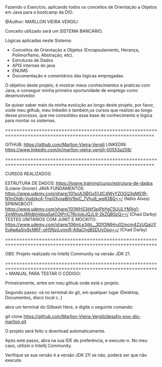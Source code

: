 Fazendo o Exercício, aplicando todos os conceitos de Orientação a Objetos em Java
para o bootcamp da DIO.


@Author: MARLLON VIEIRA VERGILI

Conceito utilizado será um SISTEMA BANCÁRIO.


Lógicas aplicadas neste Sistema:

- Conceitos de Orientação a Objetos (Encapsulamento, Herança, Polimorfismo, Abstração, etc).
- Estruturas de Dados
- APIS internas do java
- ENUMS
- Documentação e comentários das lógicas empregadas.

O objetivo deste projeto, é mostrar meus conhecimentos e praticas com Java, e conseguir minha primeira oportunidade
de emprego como desenvolvedor. 

Se quiser saber mais da minha evolução ao longo deste projeto, por favor, visite meu github, meu linkedin 
e também,os cursos que realizei ao longo desse processo, que me consolidou essa base de conhecimento e lógica
para montar os sistemas.

===========================================================================================================


GITHUB: https://github.com/Marllon-Vieira-Vergili
LINKEDIN: https://www.linkedin.com/in/marllon-vieira-vergili-00553a208/

===========================================================================================================

CURSOS REALIZADOS:

ESTRUTURA DE DADOS: https://loiane.training/curso/estrutura-de-dados (Loiane-Groner)
JAVA FUNDAMENTOS: https://www.udemy.com/share/101scA3@Gx51JIC4WyYZOGQ3gMS1R-N1mOtdh-VgdzkcA-Tnp03vnaBhV9sjC_7Vhu9_wq83BQ==/ (Nélio Alves)
SPRINGBOOT: https://www.udemy.com/share/101WHS3@f3piPbYgC5UULYMXg1-2mWhvqJ89dbhldipaSatO2tPnC7RcjiokJQJL9-2kZQBSzQ==/ (Chad Darby)
TESTES UNITÁRIOS COM JUNIT E MOCKITO: https://www.udemy.com/share/106mLe3@i__3DfOIMHru02mcm4ZzUQaUY5vAwAa5jv9cMKF-oH5NzjLymnR-A9aChgBSDUyOsg==/ (Chad Darby)

============================================================================================================

OBS: Projeto realizado no Intellij Community
na versão JDK 21.


=============================================================================================================
MANUAL PARA TESTAR O CÓDIGO:

Primeiramente, entre em meu github onde está o projeto.

Segundo passo: vá no terminal do git, em qualquer lugar (Desktop, Documentos, disco local c..)


abra um terminal do Gitbash Here, e digite o seguinte comando:

git clone https://github.com/Marllon-Vieira-Vergili/desafio-poo-dio-marllon.git

O projeto será feito o download automaticamente. 

Após este passo, abra na sua IDE de preferência, e execute-o.
No meu caso, utilizei o Intellij Community.

Verifique se sua versão é a versão JDK 21! se não, poderá ser que não execute.

